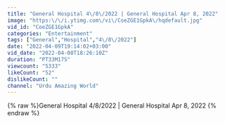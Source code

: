 ```yaml
---
title: "General Hospital 4\/8\/2022 | General Hospital Apr 8, 2022"
image: "https:\/\/i.ytimg.com\/vi\/CoeZGE1GpkA\/hqdefault.jpg"
vid_id: "CoeZGE1GpkA"
categories: "Entertainment"
tags: ["General","Hospital","4\/8\/2022"]
date: "2022-04-09T19:14:02+03:00"
vid_date: "2022-04-08T18:26:10Z"
duration: "PT33M17S"
viewcount: "5333"
likeCount: "52"
dislikeCount: ""
channel: "Urdu Amazing World"
---
```

{% raw %}General Hospital 4/8/2022 | General Hospital Apr 8, 2022 {% endraw %}
